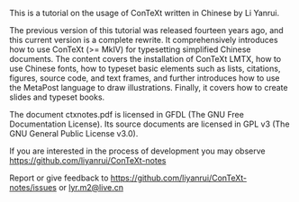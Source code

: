 This is a tutorial on the usage of ConTeXt written in Chinese by Li Yanrui.

The previous version of this tutorial was released fourteen years ago, and this current version is a complete rewrite. It comprehensively introduces how to use ConTeXt (>= MkIV) for typesetting simplified Chinese documents. The content covers the installation of ConTeXt LMTX, how to use Chinese fonts, how to typeset basic elements such as lists, citations, figures, source code, and text frames, and further introduces how to use the MetaPost language to draw illustrations. Finally, it covers how to create slides and typeset books.

The document ctxnotes.pdf is licensed in GFDL (The GNU Free Documentation License). Its source documents are licensed in GPL v3 (The GNU General Public License v3.0). 

If you are interested in the process of development you may observe https://github.com/liyanrui/ConTeXt-notes

Report or give feedback to https://github.com/liyanrui/ConTeXt-notes/issues or lyr.m2@live.cn


